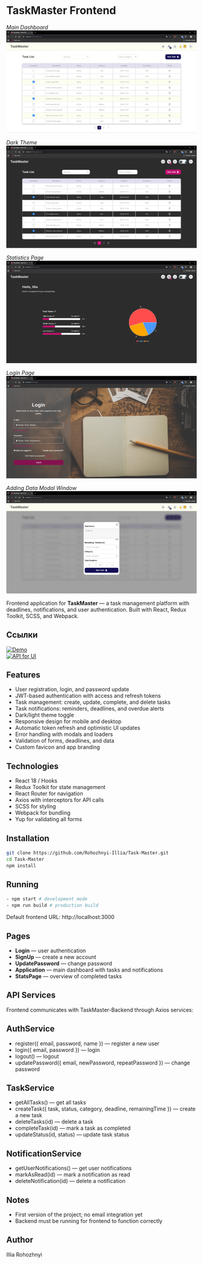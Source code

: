 # TaskMaster Frontend

_Main Dashboard_
![Application](./src/assets/preview/Application.jpg)

_Dark Theme_
![Application Dark](./src/assets/preview/Application-dark.jpg)

_Statistics Page_
![Statistics](./src/assets/preview/Statistics.jpg)

_Login Page_
![Login](./src/assets/preview/Login.jpg)

_Adding Data Modal Window_
![Adding Data](./src/assets/preview/Add-modal.jpg)

Frontend application for **TaskMaster** — a task management platform with deadlines, notifications, and user authentication. Built with React, Redux Toolkit, SCSS, and Webpack.

## Ссылки

[![Demo](https://img.shields.io/badge/demo-online-brightgreen)](https://verdant-sfogliatella-0ba40c.netlify.app/)  
[![API for UI](https://img.shields.io/badge/API-backend-blue)](https://github.com/Rohozhnyi-Illia/TaskMaster-backend)

## Features

- User registration, login, and password update
- JWT-based authentication with access and refresh tokens
- Task management: create, update, complete, and delete tasks
- Task notifications: reminders, deadlines, and overdue alerts
- Dark/light theme toggle
- Responsive design for mobile and desktop
- Automatic token refresh and optimistic UI updates
- Error handling with modals and loaders
- Validation of forms, deadlines, and data
- Custom favicon and app branding

## Technologies

- React 18 / Hooks
- Redux Toolkit for state management
- React Router for navigation
- Axios with interceptors for API calls
- SCSS for styling
- Webpack for bundling
- Yup for validating all forms

## Installation

```bash
git clone https://github.com/Rohozhnyi-Illia/Task-Master.git
cd Task-Master
npm install
```

## Running

```bash
- npm start # development mode
- npm run build # production build
```

Default frontend URL: http://localhost:3000

## Pages

- **Login** — user authentication
- **SignUp** — create a new account
- **UpdatePassword** — change password
- **Application** — main dashboard with tasks and notifications
- **StatsPage** — overview of completed tasks

## API Services

Frontend communicates with TaskMaster-Backend through Axios services:

## AuthService

- register({ email, password, name }) — register a new user
- login({ email, password }) — login
- logout() — logout
- updatePassword({ email, newPassword, repeatPassword }) — change password

## TaskService

- getAllTasks() — get all tasks
- createTask({ task, status, category, deadline, remainingTime }) — create a new task
- deleteTasks(id) — delete a task
- completeTask(id) — mark a task as completed
- updateStatus(id, status) — update task status

## NotificationService

- getUserNotifications() — get user notifications
- markAsRead(id) — mark a notification as read
- deleteNotification(id) — delete a notification

## Notes

- First version of the project; no email integration yet
- Backend must be running for frontend to function correctly

## Author

Illia Rohozhnyi

